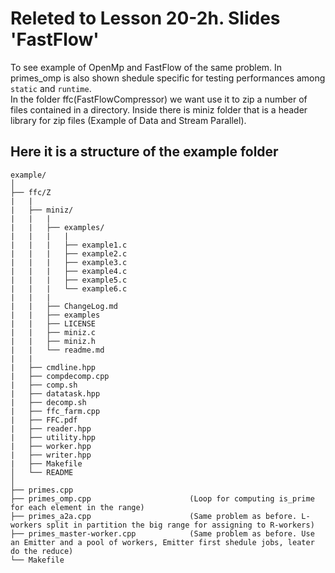 # Releted to Lesson 20-2h. Slides 'FastFlow'
To see example of OpenMp and FastFlow of the same problem. In primes_omp is also shown shedule specific for testing performances among `static` and `runtime`.  
In the folder ffc(FastFlowCompressor) we want use it to zip a number of files contained in a directory. Inside there is miniz folder that is a header library for zip files (Example of Data and Stream Parallel).
## Here it is a structure of the example folder
```
example/
│
├── ffc/Z
|   |
|   ├── miniz/
|   |   |
|   |   ├── examples/
|   |   |   |
|   |   |   ├── example1.c
|   |   |   ├── example2.c
|   |   |   ├── example3.c
|   |   |   ├── example4.c
|   |   |   ├── example5.c
|   |   |   └── example6.c
|   |   |
|   |   ├── ChangeLog.md
|   |   ├── examples
|   |   ├── LICENSE
|   |   ├── miniz.c
|   |   ├── miniz.h
|   |   └── readme.md
|   |
|   ├── cmdline.hpp
|   ├── compdecomp.cpp
|   ├── comp.sh
|   ├── datatask.hpp
|   ├── decomp.sh
|   ├── ffc_farm.cpp
|   ├── FFC.pdf
|   ├── reader.hpp
|   ├── utility.hpp
|   ├── worker.hpp
|   ├── writer.hpp
|   ├── Makefile
│   └── README
│
├── primes.cpp
├── primes_omp.cpp                      (Loop for computing is_prime for each element in the range)
├── primes_a2a.cpp                      (Same problem as before. L-workers split in partition the big range for assigning to R-workers)
├── primes_master-worker.cpp            (Same problem as before. Use an Emitter and a pool of workers, Emitter first shedule jobs, leater do the reduce)
└── Makefile
```
